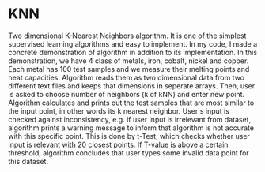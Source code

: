 # KNN
Two dimensional K-Nearest Neighbors algorithm. It is one of the simplest supervised learning algorithms and easy to implement. In my code,
I made a concrete demonstration of algorithm in addition to its implementation. In this demonstration, we have 4 class of metals, iron,
cobalt, nickel and copper. Each metal has 100 test samples and we measure their melting points and heat capacities. Algorithm reads them as
two dimensional data from two different text files and keeps that dimensions in seperate arrays. Then, user is asked to choose number 
of neighbors (k of kNN) and enter new point. Algorithm calculates and prints out the test samples that are most similar to the input point,
in other  words its k nearest neighbor. User's input is checked against inconsistency, e.g. if user input is irrelevant from dataset, 
algorithm  prints a warning message to inform that algorithm is not accurate with this specific point. This is done by t-Test, which 
checks whether user input is relevant with 20 closest points. If T-value is above a certain threshold, algorithm concludes that user 
types some invalid data point for this dataset.
